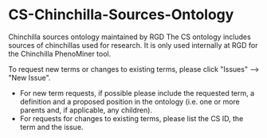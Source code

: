 # CS-Chinchilla-Sources-Ontology
Chinchilla sources ontology maintained by RGD
The CS ontology includes sources of chinchillas used for research.  It is only used internally at RGD for the Chinchilla PhenoMiner tool.

To request new terms or changes to existing terms, please click "Issues" --> "New Issue".
-   For new term requests, if possible please include the requested term, a definition and a proposed position in the ontology
 (i.e. one or more parents and, if applicable, any children).
-   For requests for changes to existing terms, please list the CS ID, the term and the issue.
